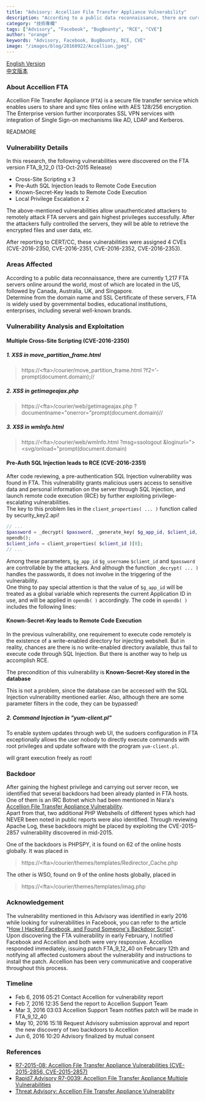 ```yaml
---
title: "Advisory: Accellion File Transfer Appliance Vulnerability"
description: "According to a public data reconnaissance, there are currently 1,217 FTA servers online around the world, most of which are located in the US, followed by Canada, Australia, UK, and Singapore. Determine from the domain name and SSL Certificate of these servers, FTA is widely used by governmental bodies, educational institutions, enterprises, including several well-known brands."
category: "技術專欄"
tags: ["Advisory", "Facebook", "BugBounty", "RCE", "CVE"]
author: "orange"
keywords: "Advisory, Facebook, BugBounty, RCE, CVE"
image: "/images/blog/20160922/Accellion.jpeg"
---
```


[English Version](/blog/2016/09/22/advisory-accellion-file-transfer-appliance-vulnerability-eng-ver/)  
[中文版本](/blog/2016/09/22/advisory-accellion-file-transfer-appliance-vulnerability/)

### About Accellion FTA

Accellion File Transfer Appliance (`FTA`) is a secure file transfer service which enables users to share and sync files online with AES 128/256 encryption. The Enterprise version further incorporates SSL VPN services with integration of Single Sign-on mechanisms like AD, LDAP and Kerberos.


READMORE

### Vulnerability Details

In this research, the following vulnerabilities were discovered on the FTA version FTA_9_12_0 (13-Oct-2015 Release)

* Cross-Site Scripting x 3
* Pre-Auth SQL Injection leads to Remote Code Execution
* Known-Secret-Key leads to Remote Code Execution
* Local Privilege Escalation x 2

The above-mentioned vulnerabilities allow unauthenticated attackers to remotely attack FTA servers and gain highest privileges successfully. After the attackers fully controlled the servers, they will be able to retrieve the encrypted files and user data, etc.

After reporting to CERT/CC, these vulnerabilities were assigned 4 CVEs (CVE-2016-2350, CVE-2016-2351, CVE-2016-2352, CVE-2016-2353).  


### Areas Affected

According to a public data reconnaissance, there are currently 1,217 FTA servers online around the world, most of which are located in the US, followed by Canada, Australia, UK, and Singapore.  
Determine from the domain name and SSL Certificate of these servers, FTA is widely used by governmental bodies, educational institutions, enterprises, including several well-known brands.  


### Vulnerability Analysis and Exploitation


#### Multiple Cross-Site Scripting (CVE-2016-2350)

##### 1. XSS in move\_partition\_frame.html

> https://\<fta\>/courier/move_partition_frame.html
> ?f2='-prompt(document.domain);//

##### 2. XSS in getimageajax.php

> https://\<fta\>/courier/web/getimageajax.php
> ?documentname="onerror="prompt(document.domain)//

##### 3. XSS in wmInfo.html

> https://\<fta\>/courier/web/wmInfo.html
> ?msg=ssologout
> &loginurl="><svg/onload="prompt(document.domain)



#### Pre-Auth SQL Injection leads to RCE (CVE-2016-2351)

After code reviewing, a pre-authentication SQL Injection vulnerability was found in FTA. This vulnerability grants malicious users access to sensitive data and personal information on the server through SQL Injection, and launch remote code execution (RCE) by further exploiting privilege-escalating vulnerabilities.  
The key to this problem lies in the `client_properties( ... )` function called by security\_key2.api!  

```php
// ...
$password = _decrypt( $password, _generate_key( $g_app_id, $client_id, $g_username ) );
opendb();
$client_info = client_properties( $client_id )[0];
// ...
```

Among these parameters, `$g_app_id` `$g_username` `$client_id` and `$password` are controllable by the attackers. And although the function `_decrypt( ... )` handles the passwords, it does not involve in the triggering of the vulnerability.  
One thing to pay special attention is that the value of `$g_app_id` will be treated as a global variable which represents the current Application ID in use, and will be applied in `opendb( )` accordingly. The code in `opendb( )` includes the following lines:

#### Known-Secret-Key leads to Remote Code Execution

In the previous vulnerability, one requirement to execute code remotely is the existence of a write-enabled directory for injecting webshell. But in reality, chances are there is no write-enabled directory available, thus fail to execute code through SQL Injection. But there is another way to help us accomplish RCE.  

The precondition of this vulnerability is **Known-Secret-Key stored in the database**  

This is not a problem, since the database can be accessed with the SQL Injection vulnerability mentioned earlier. Also, although there are some parameter filters in the code, they can be bypassed!  

##### 2. Command Injection in "yum-client.pl"

To enable system updates through web UI, the sudoers configuration in FTA exceptionally allows the user nobody to directly execute commands with root privileges and update software with the program `yum-client.pl`.

will grant execution freely as root!  

### Backdoor

After gaining the highest privilege and carrying out server recon, we identified that several backdoors had been already planted in FTA hosts. One of them is an IRC Botnet which had been mentioned in Niara's [Accellion File Transfer Appliance Vulnerability](http://www.niara.com/docs/ta-accellion-fta-cve-2015-2857.pdf).  
Apart from that, two additional PHP Webshells of different types which had NEVER been noted in public reports were also identified. Through reviewing Apache Log, these backdoors might be placed by exploiting the CVE-2015-2857 vulnerability discovered in mid-2015.  

One of the backdoors is PHPSPY, it is found on 62 of the online hosts globally. It was placed in

> https://\<fta\>/courier/themes/templates/Redirector_Cache.php

The other is WSO, found on 9 of the online hosts globally, placed in

> https://\<fta\>/courier/themes/templates/imag.php



### Acknowledgement

The vulnerability mentioned in this Advisory was identified in early 2016 while looking for vulnerabilities in Facebook, you can refer to the article "[How I Hacked Facebook, and Found Someone's Backdoor Script](http://devco.re/blog/2016/04/21/how-I-hacked-facebook-and-found-someones-backdoor-script-eng-ver/)".  
Upon discovering the FTA vulnerability in early February, I notified Facebook and Accellion and both were very responsive. Accellion responded immediately, issuing patch FTA_9_12_40 on February 12th and notifying all affected customers about the vulnerability and instructions to install the patch. Accellion has been very communicative and cooperative throughout this process.  


### Timeline

* Feb  6, 2016 05:21 Contact Accellion for vulnerability report
* Feb  7, 2016 12:35 Send the report to Accellion Support Team
* Mar  3, 2016 03:03 Accellion Support Team notifies patch will be made in FTA_9_12_40
* May 10, 2016 15:18 Request Advisory submission approval and report the new discovery of two backdoors to Accellion
* Jun  6, 2016 10:20 Advisory finalized by mutual consent


### References

* [R7-2015-08: Accellion File Transfer Appliance Vulnerabilities (CVE-2015-2856, CVE-2015-2857)](https://community.rapid7.com/community/metasploit/blog/2015/07/10/r7-2015-08-accellion-file-transfer-appliance-vulnerabilities-cve-2015-2856-cve-2015-2857) <a name="ref1"></a>
* [Rapid7 Advisory R7-0039: Accellion File Transfer Appliance Multiple Vulnerabilities](https://www.rapid7.com/resources/advisories/R7-0039.jsp) <a name="ref2"></a>
* [Threat Advisory: Accellion File Transfer Appliance Vulnerability](http://www.niara.com/docs/ta-accellion-fta-cve-2015-2857.pdf) <a name="ref3"></a>
